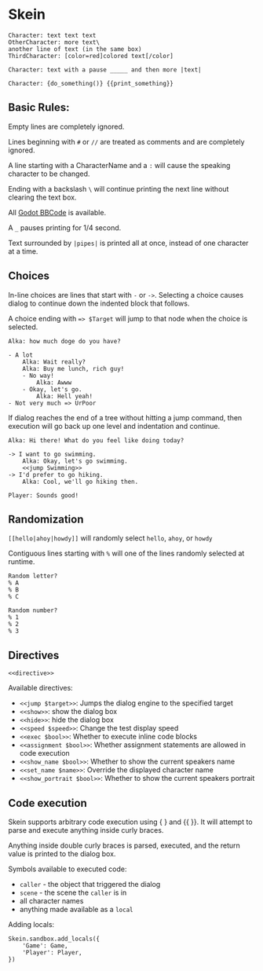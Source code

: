 # Skein

```
Character: text text text
OtherCharacter: more text\
another line of text (in the same box)
ThirdCharacter: [color=red]colored text[/color]

Character: text with a pause _____ and then more |text|

Character: {do_something()} {{print_something}}
```

## Basic Rules:

Empty lines are completely ignored.

Lines beginning with `#` or `//` are treated as comments and are completely ignored.

A line starting with a CharacterName and a `:` will cause the speaking character to be changed.

Ending with a backslash `\` will continue printing the next line without clearing the text box.

All [Godot BBCode](https://docs.godotengine.org/en/stable/tutorials/ui/bbcode_in_richtextlabel.html) is available.

A `_` pauses printing for 1/4 second.

Text surrounded by `|pipes|` is printed all at once, instead of one character at a time.

## Choices

In-line choices are lines that start with `-` or `->`. Selecting a choice causes dialog to continue down the indented block that follows. 

A choice ending with `=> $Target` will jump to that node when the choice is selected.
```
Alka: how much doge do you have?

- A lot
	Alka: Wait really?
	Alka: Buy me lunch, rich guy!
	- No way!
		Alka: Awww
	- Okay, let's go.
		Alka: Hell yeah!
- Not very much => UrPoor
```
If dialog reaches the end of a tree without hitting a jump command, then execution will go back up one level and indentation and continue.
```
Alka: Hi there! What do you feel like doing today?

-> I want to go swimming.
    Alka: Okay, let's go swimming.
	<<jump Swimming>>
-> I'd prefer to go hiking.
    Alka: Cool, we'll go hiking then.
    
Player: Sounds good!
```

## Randomization

`[[hello|ahoy|howdy]]` will randomly select `hello`, `ahoy`, or `howdy`

Contiguous lines starting with `%` will one of the lines randomly selected at runtime.
```
Random letter?
% A
% B
% C

Random number?
% 1
% 2
% 3
```

## Directives

`<<directive>>`

Available directives:

- `<<jump $target>>`: Jumps the dialog engine to the specified target
- `<<show>>`: show the dialog box
- `<<hide>>`: hide the dialog box
- `<<speed $speed>>`: Change the test display speed
- `<<exec $bool>>`: Whether to execute inline code blocks
- `<<assignment $bool>>`: Whether assignment statements are allowed in code execution
- `<<show_name $bool>>`: Whether to show the current speakers name
- `<<set_name $name>>`: Override the displayed character name
- `<<show_portrait $bool>>`: Whether to show the current speakers portrait


## Code execution
Skein supports arbitrary code execution using { } and {{ }}. It will attempt to parse and execute anything inside curly braces.

Anything inside double curly braces is parsed, executed, and the return value is printed to the dialog box.

Symbols available to executed code:

- `caller` - the object that triggered the dialog
- `scene` - the scene the `caller` is in
- all character names
- anything made available as a `local`


Adding locals:

```gdscript
Skein.sandbox.add_locals({
	'Game': Game,
	'Player': Player,
})
```